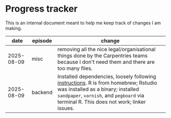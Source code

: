 # Progress tracker

This is an internal document meant to help me keep track of changes I am making.

| date | episode | change |
|-|-|-|
| 2025-08-09 | misc | removing all the nice legal/organisational things done by the Carpentries teams because I don't need them and there are too many files. |
| 2025-08-09 | backend | Installed dependencies, loosely following [instructions](https://carpentries.github.io/sandpaper-docs/#mac). R is from homebrew; Rstudio was installed as a binary; installed `sandpaper`, `varnish`, and `pegboard` via terminal R. This does not work; linker issues. |